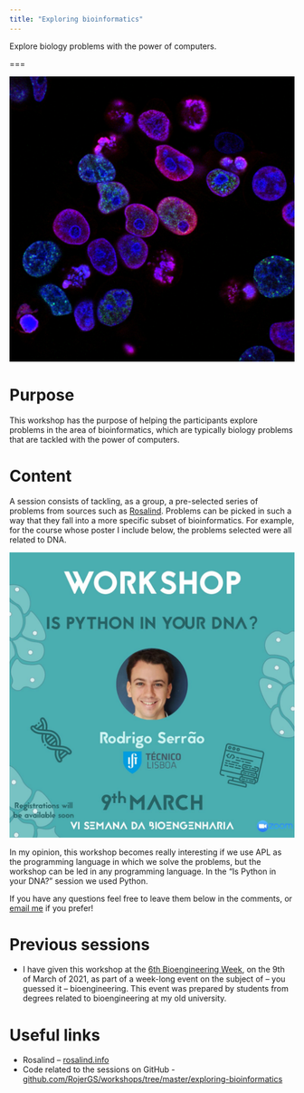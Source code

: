 ```yaml
---
title: "Exploring bioinformatics"
---
```


Explore biology problems with the power of computers.

===

![](thumbnail.png "Original photo by National Cancer Insitute on Unsplash")


# Purpose

This workshop has the purpose of helping the participants explore problems
in the area of bioinformatics, which are typically biology problems
that are tackled with the power of computers.


# Content

A session consists of tackling, as a group, a pre-selected series of problems from
sources such as [Rosalind][rosalind].
Problems can be picked in such a way that they fall into a more specific subset
of bioinformatics.
For example, for the course whose poster I include below, the problems selected
were all related to DNA.

![](_is_python_in_your_dna_09032021.jpg "“Is Python in your DNA” workshop session poster.")

In my opinion, this workshop becomes really interesting if we use APL as the
programming language in which we solve the problems,
but the workshop can be led in any programming language.
In the “Is Python in your DNA?” session we used Python.

If you have any questions feel free to leave them below in the comments,
or [email me][mailme] if you prefer!


# Previous sessions

 - I have given this workshop at the [6th Bioengineering Week][bioengineering-week],
on the 9th of March of 2021,
as part of a week-long event on the subject of – you guessed it – bioengineering.
This event was prepared by students from degrees related to bioengineering at my old university.


# Useful links

 - Rosalind – [rosalind.info][rosalind]
 - Code related to the sessions on GitHub - [github.com/RojerGS/workshops/tree/master/exploring-bioinformatics](https://github.com/RojerGS/workshops/tree/master/exploring-bioinformatics)


[bioengineering-week]: https://www.linkedin.com/company/semana-da-bioengenharia/
[mailme]: mailto:rodrigo@mathspp.com
[rosalind]: http://rosalind.info
